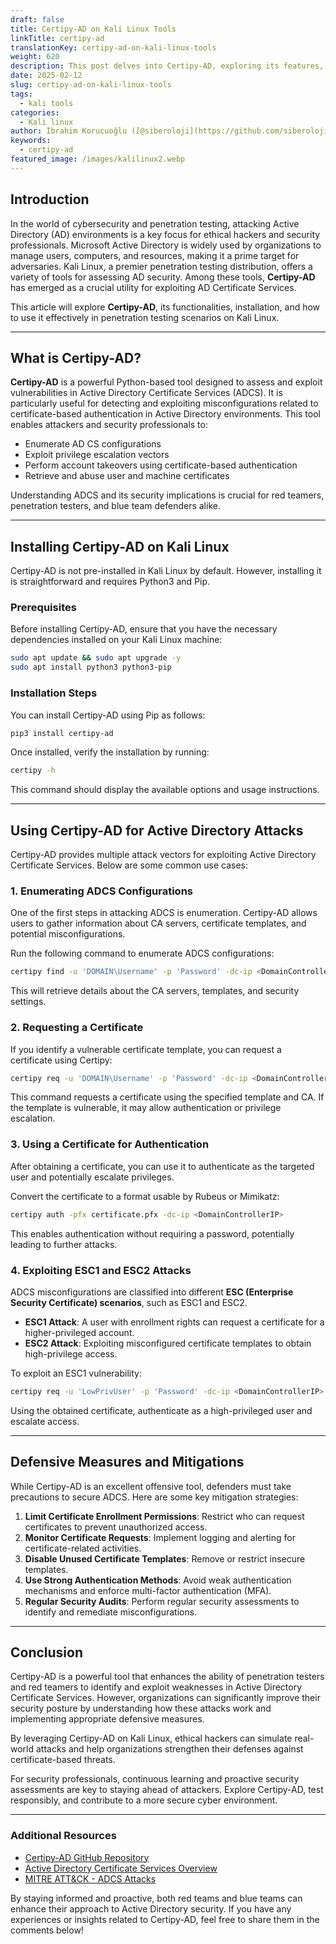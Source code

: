 ```yaml
---
draft: false
title: Certipy-AD on Kali Linux Tools
linkTitle: certipy-ad
translationKey: certipy-ad-on-kali-linux-tools
weight: 620
description: This post delves into Certipy-AD, exploring its features, installation, while also discussing its real-world applications in penetration testing.
date: 2025-02-12
slug: certipy-ad-on-kali-linux-tools
tags:
  - kali tools
categories:
  - Kali linux
author: İbrahim Korucuoğlu ([@siberoloji](https://github.com/siberoloji))
keywords: 
  - certipy-ad
featured_image: /images/kalilinux2.webp
---
```

## Introduction

In the world of cybersecurity and penetration testing, attacking Active Directory (AD) environments is a key focus for ethical hackers and security professionals. Microsoft Active Directory is widely used by organizations to manage users, computers, and resources, making it a prime target for adversaries. Kali Linux, a premier penetration testing distribution, offers a variety of tools for assessing AD security. Among these tools, **Certipy-AD** has emerged as a crucial utility for exploiting AD Certificate Services.

This article will explore **Certipy-AD**, its functionalities, installation, and how to use it effectively in penetration testing scenarios on Kali Linux.

---

## What is Certipy-AD?

**Certipy-AD** is a powerful Python-based tool designed to assess and exploit vulnerabilities in Active Directory Certificate Services (ADCS). It is particularly useful for detecting and exploiting misconfigurations related to certificate-based authentication in Active Directory environments. This tool enables attackers and security professionals to:

- Enumerate AD CS configurations
- Exploit privilege escalation vectors
- Perform account takeovers using certificate-based authentication
- Retrieve and abuse user and machine certificates

Understanding ADCS and its security implications is crucial for red teamers, penetration testers, and blue team defenders alike.

---

## Installing Certipy-AD on Kali Linux

Certipy-AD is not pre-installed in Kali Linux by default. However, installing it is straightforward and requires Python3 and Pip.

### Prerequisites

Before installing Certipy-AD, ensure that you have the necessary dependencies installed on your Kali Linux machine:

```bash
sudo apt update && sudo apt upgrade -y
sudo apt install python3 python3-pip
```

### Installation Steps

You can install Certipy-AD using Pip as follows:

```bash
pip3 install certipy-ad
```

Once installed, verify the installation by running:

```bash
certipy -h
```

This command should display the available options and usage instructions.

---

## Using Certipy-AD for Active Directory Attacks

Certipy-AD provides multiple attack vectors for exploiting Active Directory Certificate Services. Below are some common use cases:

### 1. Enumerating ADCS Configurations

One of the first steps in attacking ADCS is enumeration. Certipy-AD allows users to gather information about CA servers, certificate templates, and potential misconfigurations.

Run the following command to enumerate ADCS configurations:

```bash
certipy find -u 'DOMAIN\Username' -p 'Password' -dc-ip <DomainControllerIP>
```

This will retrieve details about the CA servers, templates, and security settings.

### 2. Requesting a Certificate

If you identify a vulnerable certificate template, you can request a certificate using Certipy:

```bash
certipy req -u 'DOMAIN\Username' -p 'Password' -dc-ip <DomainControllerIP> -ca 'CAName' -template 'VulnerableTemplate'
```

This command requests a certificate using the specified template and CA. If the template is vulnerable, it may allow authentication or privilege escalation.

### 3. Using a Certificate for Authentication

After obtaining a certificate, you can use it to authenticate as the targeted user and potentially escalate privileges.

Convert the certificate to a format usable by Rubeus or Mimikatz:

```bash
certipy auth -pfx certificate.pfx -dc-ip <DomainControllerIP>
```

This enables authentication without requiring a password, potentially leading to further attacks.

### 4. Exploiting ESC1 and ESC2 Attacks

ADCS misconfigurations are classified into different **ESC (Enterprise Security Certificate) scenarios**, such as ESC1 and ESC2.

- **ESC1 Attack**: A user with enrollment rights can request a certificate for a higher-privileged account.
- **ESC2 Attack**: Exploiting misconfigured certificate templates to obtain high-privilege access.

To exploit an ESC1 vulnerability:

```bash
certipy req -u 'LowPrivUser' -p 'Password' -dc-ip <DomainControllerIP> -ca 'CAName' -template 'ESC1Template'
```

Using the obtained certificate, authenticate as a high-privileged user and escalate access.

---

## Defensive Measures and Mitigations

While Certipy-AD is an excellent offensive tool, defenders must take precautions to secure ADCS. Here are some key mitigation strategies:

1. **Limit Certificate Enrollment Permissions**: Restrict who can request certificates to prevent unauthorized access.
2. **Monitor Certificate Requests**: Implement logging and alerting for certificate-related activities.
3. **Disable Unused Certificate Templates**: Remove or restrict insecure templates.
4. **Use Strong Authentication Methods**: Avoid weak authentication mechanisms and enforce multi-factor authentication (MFA).
5. **Regular Security Audits**: Perform regular security assessments to identify and remediate misconfigurations.

---

## Conclusion

Certipy-AD is a powerful tool that enhances the ability of penetration testers and red teamers to identify and exploit weaknesses in Active Directory Certificate Services. However, organizations can significantly improve their security posture by understanding how these attacks work and implementing appropriate defensive measures.

By leveraging Certipy-AD on Kali Linux, ethical hackers can simulate real-world attacks and help organizations strengthen their defenses against certificate-based threats.

For security professionals, continuous learning and proactive security assessments are key to staying ahead of attackers. Explore Certipy-AD, test responsibly, and contribute to a more secure cyber environment.

---

### Additional Resources

- [Certipy-AD GitHub Repository](https://github.com/ly4k/Certipy)
- [Active Directory Certificate Services Overview](https://docs.microsoft.com/en-us/windows-server/identity/ad-cs/)
- [MITRE ATT&CK - ADCS Attacks](https://attack.mitre.org/techniques/T1552/004/)

By staying informed and proactive, both red teams and blue teams can enhance their approach to Active Directory security. If you have any experiences or insights related to Certipy-AD, feel free to share them in the comments below!
